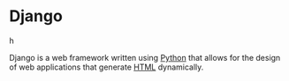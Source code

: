 # Django
h


Django is a web framework written using [Python](/wiki/Python) that allows for the design of web applications that generate [HTML](/wiki/HTML) dynamically.

